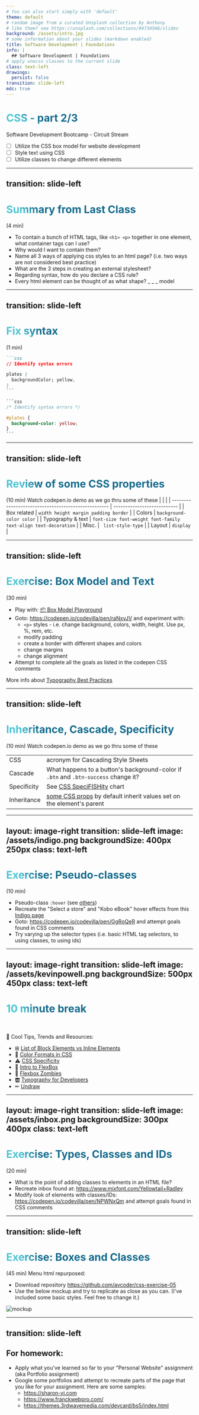 ```yaml
---
# You can also start simply with 'default'
theme: default
# random image from a curated Unsplash collection by Anthony
# like them? see https://unsplash.com/collections/94734566/slidev
background: /assets/intro.jpg
# some information about your slides (markdown enabled)
title: Software Development | Foundations
info: |
  ## Software Development | Foundations
# apply unocss classes to the current slide
class: text-left
drawings:
  persist: false
transition: slide-left
mdc: true
---
```


# CSS - part 2/3
Software Development Bootcamp - Circuit Stream
- [ ] Utilize the CSS box model for website development
- [ ] Style text using CSS
- [ ] Utilize classes to change different elements

<div class="abs-br m-6 text-xl">
  <a href="https://github.com/slidevjs/slidev" target="_blank" class="slidev-icon-btn">
    <carbon:logo-github />
  </a>
</div>

<!--
TODO: fill in anchor href above to point to github repo for these slides
- take attendance
- verify previous zoom video uploaded
- I updated my menu repo https://github.com/avcoder/css-temp2
-->

---
transition: slide-left
---

# Summary from Last Class
(4 min)

- To contain a bunch of HTML tags, like `<h1> <p>` together in one element, what container tags can I use?
- Why would I want to contain them?
- Name all 3 ways of applying css styles to an html page? (i.e. two ways are not considered best practice)
- What are the 3 steps in creating an external stylesheet?
- Regarding syntax, how do you declare a CSS rule?
- Every html element can be thought of as what shape? _ _ _ model

<style>
h1 {
  background-color: #2B90B6;
  background-image: linear-gradient(45deg, #4EC5D4 10%, #146b8c 20%);
  background-size: 100%;
  -webkit-background-clip: text;
  -moz-background-clip: text;
  -webkit-text-fill-color: transparent;
  -moz-text-fill-color: transparent;
}
</style>

<!--
- Discuss iframe tag
-->

---
transition: slide-left
---

# Fix syntax
(1 min)

````md magic-move {lines: true}
```css
// Identify syntax errors

plates (
  backgroundColor; yellow,
)
```

```css
/* Identify syntax errors */

#plates {
  background-color: yellow;
}
```
````

<!-- 
-->

---
transition: slide-left
---

# Review of some CSS properties
(10 min) Watch codepen.io demo as we go thru some of these
|                                                     |                             |
| --------------------------------------------------- | --------------------------- |
| Box related | `width height margin padding border` |
| Colors | `background-color color`  |
| Typography & text | `font-size font-weight font-family text-align text-decoration` |
| Misc. | ` list-style-type` |
| Layout | `display` |

<!-- 
colors:
- how do hex and rgb work?
- inheritance
- font-weight: specificity
- demonstrate specificity war
- READ: https://css-tricks.com/specifics-on-css-specificity/
-->

---
transition: slide-left
---

# Exercise: Box Model and Text
(30 min)

- Play with: [📦 Box Model Playground](https://plus.tuni.fi/graderW/static/compcs200-spring2023/_static/html/boxmodel.html)
- Goto: https://codepen.io/codevilla/pen/raNxvJV and experiment with:
   - `<p>` styles - i.e. change background, colors, width, height. Use px, %, rem, etc.
   - modify padding
   - create a border with different shapes and colors
   - change margins
   - change alignment
- Attempt to complete all the goals as listed in the codepen CSS comments

More info about [Typography Best Practices](https://www.smashingmagazine.com/2009/08/typographic-design-survey-best-practices-from-the-best-blogs/)

<!-- 
Box Model
- padding all vs padding-top etc.
- Discuss difference between content-box and border-box 
- Discuss good practices when typesetting a website

Codepen
- Create a codepen account if you don't have one
-->

---
transition: slide-left
---

# Inheritance, Cascade, Specificity
(10 min) Watch codepen.io demo as we go thru some of these

|                                                     |                             |
| --------------------------------------------------- | --------------------------- |
| CSS | acronym for Cascading Style Sheets |
| Cascade | What happens to a button's background-color if `.btn` and `.btn-success` change it? |
| Specificity | See [CSS SpeciFISHity](https://cscie12.dce.harvard.edu/lecture_notes/2021-fall/20210921/images/css-specifishity.png) chart |
| Inheritance | [some CSS props](https://stackoverflow.com/questions/5612302/which-css-properties-are-inherited) by default inherit values set on the element's parent |

<!-- 
READ: https://developer.mozilla.org/en-US/docs/Learn_web_development/Core/Styling_basics/Handling_conflicts
-->

---
layout: image-right
transition: slide-left
image: /assets/indigo.png
backgroundSize: 400px 250px
class: text-left
---

# Exercise: Pseudo-classes
(10 min)

- Pseudo-class `:hover` (see [others](https://developer.mozilla.org/en-US/docs/Web/CSS/Pseudo-classes))
- Recreate the "Select a store" and "Kobo eBook" hover effects from this [Indigo page](https://www.indigo.ca/en-ca/more-peppa-5-minute-stories-peppa-pig/9781546124184.html)
- Goto: https://codepen.io/codevilla/pen/GgRoQeR and attempt goals found in CSS comments
- Try varying up the selector types (i.e. basic HTML tag selectors, to using classes, to using ids)

<!-- 
- How do you inspect an element with :hover?
-->

---
layout: image-right
transition: slide-left
image: /assets/kevinpowell.png
backgroundSize: 500px 450px
class: text-left
---

# 10 minute break
<br/>

🍦 Cool Tips, Trends and Resources:
- ⊞ [List of Block Elements vs Inline Elements](https://www.w3schools.com/html/html_blocks.asp)
- 🎨 [Color Formats in CSS](https://www.joshwcomeau.com/css/color-formats/)
- ⚠️ [CSS Specificity](https://css-tricks.com/specifics-on-css-specificity/)
- 💪 [Intro to FlexBox](https://www.youtube.com/watch?v=Vj7NZ6FiQvo&list=PLu8EoSxDXHP7xj_y6NIAhy0wuCd4uVdid)
- 🏹 [Flexbox Zombies](https://mastery.games/post/flexboxzombies2/)
- 🆎 [Typography for Developers](https://css-tricks.com/typography-for-developers/)
- ✏︎ [Undraw](https://undraw.co/illustrations)

<!-- 
- remember: take attendance
-->

---
layout: image-right
transition: slide-left
image: /assets/inbox.png
backgroundSize: 300px 400px
class: text-left
---

# Exercise: Types, Classes and IDs
(20 min)

- What is the point of adding classes to elements in an HTML file?
- Recreate inbox found at: https://www.mixfont.com/Yellowtail+Radley
- Modify look of elements with classes/IDs:
https://codepen.io/codevilla/pen/NPWNxQm and attempt goals found in CSS comments

<!-- 
-->

---
transition: slide-left
---

# Exercise: Boxes and Classes
(45 min) Menu html repurposed:

- Download repository https://github.com/avcoder/css-exercise-05
- Use the below mockup and try to replicate as close as you can.  (I've included some basic styles.  Feel free to change it.)

<img src="/assets/mockup.png" alt="mockup">

<!-- 
- Follow:
https://developer.mozilla.org/en-US/docs/Learn_web_development/Getting_started/Your_first_website/Styling_the_content
- Cascading
- use
-->

---
transition: slide-left
---

## For homework:

- Apply what you've learned so far to your "Personal Website" assignment (aka Portfolio assignment)
- Google some portfolios and attempt to recreate parts of the page that you like for your assignment.  Here are some samples:
   - https://sharon-yi.com
   - https://www.franckwebpro.com/
   - https://themes.3rdwavemedia.com/devcard/bs5/index.html

<!--
- take attendance
-->
